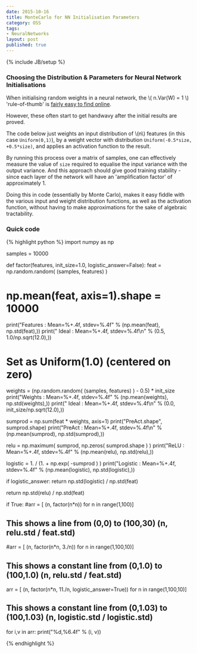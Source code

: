 ```yaml
---
date: 2015-10-16
title: MonteCarlo for NN Initialisation Parameters
category: OSS
tags:
- NeuralNetworks
layout: post
published: true
---
```

{% include JB/setup %}

### Choosing the Distribution &amp; Parameters for Neural Network Initialisations

When initialising random weights in a neural network, the \\( n.Var(W) = 1 \\) 'rule-of-thumb' 
is [fairly easy to find online](http://deepdish.io/2015/02/24/network-initialization/).  

However, these often start to get handwavy after the initial results are proved.

The code below just weights an input distribution of \\(n\\) features (in this case ```Uniform(0,1)```),
by a weight vector with distribution ```Uniform(-0.5*size, +0.5*size)```, and applies
an activation function to the result.

By running this process over a matrix of samples, one can effectively measure
the value of ```size``` required to equalise the input variance with the output variance.
And this approach should give good training stability - since each layer of the network
will have an 'amplification factor' of approximately 1.  

Doing this in code (essentially by Monte Carlo), makes it easy fiddle with the various
input and weight distribution functions, as well as the activation function, without
having to make approximations for the sake of algebraic tractability.


### Quick code

{% highlight python %}
import numpy as np

samples = 10000

def factor(features, init_size=1.0, logistic_answer=False):
  feat = np.random.random( (samples, features) )

  # np.mean(feat, axis=1).shape = 10000

  print("Features : Mean=%+.4f, stdev=%.4f" % (np.mean(feat), np.std(feat),))
  print("   Ideal : Mean=%+.4f, stdev=%.4f\n" % (0.5, 1.0/np.sqrt(12.0),))

  # Set as Uniform(1.0) (centered on zero)
  weights = (np.random.random( (samples, features) ) - 0.5) * init_size
  print("Weights  : Mean=%+.4f, stdev=%.4f" % (np.mean(weights), np.std(weights),))
  print("   Ideal : Mean=%+.4f, stdev=%.4f\n" % (0.0, init_size/np.sqrt(12.0),))

  sumprod = np.sum(feat * weights, axis=1)
  print("PreAct.shape", sumprod.shape)
  print("PreAct   : Mean=%+.4f, stdev=%.4f\n" % (np.mean(sumprod), np.std(sumprod),))

  relu = np.maximum( sumprod, np.zeros( sumprod.shape ) )
  print("ReLU     : Mean=%+.4f, stdev=%.4f" % (np.mean(relu), np.std(relu),))

  logistic = 1. / (1. + np.exp( -sumprod ) )
  print("Logistic : Mean=%+.4f, stdev=%.4f" % (np.mean(logistic), np.std(logistic),))

  if logistic_answer:
    return np.std(logistic) / np.std(feat)
    
  return np.std(relu) / np.std(feat)

if True:
  #arr = [ (n, factor(n*n)) for n in range(1,100)]
  ##  This shows a line from (0,0) to (100,30)  (n, relu.std / feat.std)
  
  #arr = [ (n, factor(n*n, 3./n)) for n in range(1,100,10)]
  ##  This shows a constant line from (0,1.0) to (100,1.0)  (n, relu.std / feat.std)

  arr = [ (n, factor(n*n, 11./n, logistic_answer=True)) for n in range(1,100,10)]
  ##  This shows a constant line from (0,1.03) to (100,1.03)  (n, logistic.std / logistic.std)

  for i,v in arr: 
    print("%d,%6.4f" % (i, v))
    
{% endhighlight %}

